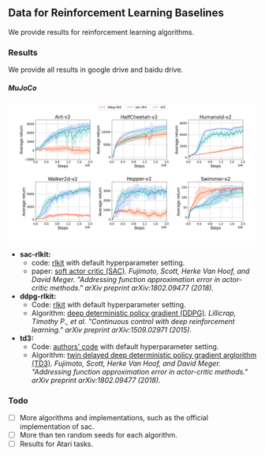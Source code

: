 ## Data for Reinforcement Learning Baselines

We provide results for reinforcement learning algorithms.  



### Results

We provide all results in google drive and baidu drive.

##### MuJoCo

![baselines](https://github.com/MIRALab-USTC/Data-for-Reinforcement-Learning-Baselines/raw/master/baselines.png)

* **sac-rlkit:** 
  * code: [rlkit](https://github.com/vitchyr/rlkit) with default hyperparameter setting.
  * paper: [soft actor critic (SAC)](https://arxiv.org/abs/1812.05905). *Fujimoto, Scott, Herke Van Hoof, and David Meger. "Addressing function approximation error in actor-critic methods." arXiv preprint arXiv:1802.09477 (2018).*
* **ddpg-rlkit:**
  * Code: [rlkit](https://github.com/vitchyr/rlkit) with default hyperparameter setting.
  * Algorithm: [deep deterministic policy gradient (DDPG)](https://arxiv.org/abs/1509.02971). *Lillicrap, Timothy P., et al. "Continuous control with deep reinforcement learning." arXiv preprint arXiv:1509.02971 (2015).*
* **td3:** 
  * Code: [authors' code](https://github.com/sfujim/TD3) with default hyperparameter setting.
  * Algorithm: [twin delayed deep deterministic policy gradient arglorithm (TD3)](https://arxiv.org/abs/1802.09477). *Fujimoto, Scott, Herke Van Hoof, and David Meger. "Addressing function approximation error in actor-critic methods." arXiv preprint arXiv:1802.09477 (2018).*



### Todo

- [ ] More algorithms and implementations, such as the official implementation of sac.
- [ ] More than ten random seeds for each algorithm.
- [ ] Results for Atari tasks.
